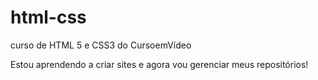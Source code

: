 # html-css
 curso de HTML 5 e CSS3 do CursoemVídeo

 Estou aprendendo a criar sites e agora vou gerenciar meus repositórios!
